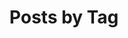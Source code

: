 ---
title: "Posts by Tag"
permalink: /tags/
layout: tags
author_profile: true
header:
  image: "/images/gate.jpg"
---